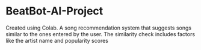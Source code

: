 # BeatBot-AI-Project
Created using Colab. A song recommendation system that suggests songs similar to the ones entered by the user. The similarity check includes factors like the artist name and popularity scores
